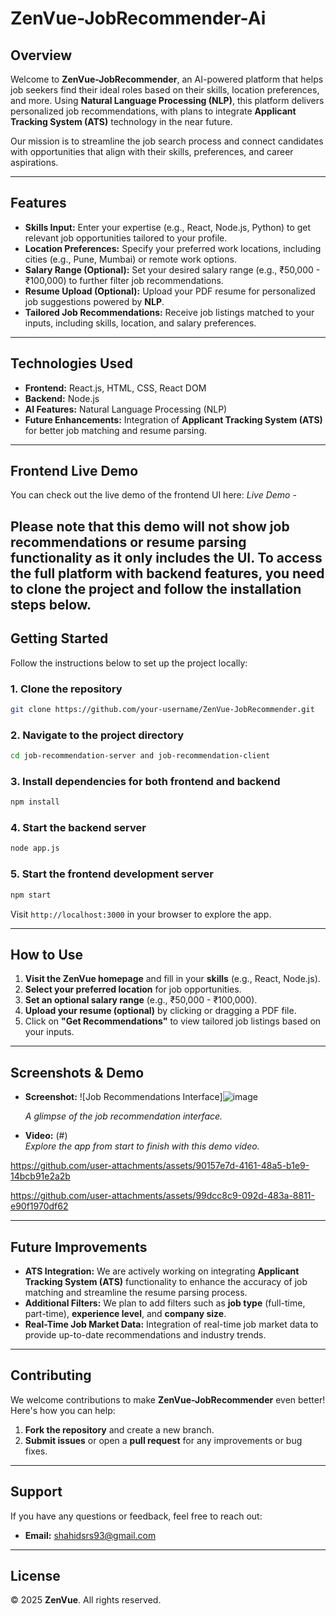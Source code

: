 # ZenVue-JobRecommender-Ai

## Overview
Welcome to **ZenVue-JobRecommender**, an AI-powered platform that helps job seekers find their ideal roles based on their skills, location preferences, and more. Using **Natural Language Processing (NLP)**, this platform delivers personalized job recommendations, with plans to integrate **Applicant Tracking System (ATS)** technology in the near future.

Our mission is to streamline the job search process and connect candidates with opportunities that align with their skills, preferences, and career aspirations.

---

## Features

- **Skills Input:** Enter your expertise (e.g., React, Node.js, Python) to get relevant job opportunities tailored to your profile.
- **Location Preferences:** Specify your preferred work locations, including cities (e.g., Pune, Mumbai) or remote work options.
- **Salary Range (Optional):** Set your desired salary range (e.g., ₹50,000 - ₹100,000) to further filter job recommendations.
- **Resume Upload (Optional):** Upload your PDF resume for personalized job suggestions powered by **NLP**.
- **Tailored Job Recommendations:** Receive job listings matched to your inputs, including skills, location, and salary preferences.

---

## Technologies Used

- **Frontend:** React.js, HTML, CSS, React DOM
- **Backend:** Node.js
- **AI Features:** Natural Language Processing (NLP)
- **Future Enhancements:** Integration of **Applicant Tracking System (ATS)** for better job matching and resume parsing.

---
## Frontend Live Demo
You can check out the live demo of the frontend UI here:
_Live Demo_ - 

**Please note that this demo will not show job recommendations or resume parsing functionality as it only includes the UI. To access the full platform with backend features, you need to clone the project and follow the installation steps below.**
---

## Getting Started

Follow the instructions below to set up the project locally:

### 1. Clone the repository
```bash
git clone https://github.com/your-username/ZenVue-JobRecommender.git
```

### 2. Navigate to the project directory
```bash
cd job-recommendation-server and job-recommendation-client
```

### 3. Install dependencies for both frontend and backend
```bash
npm install
```

### 4. Start the backend server
```bash
node app.js
```

### 5. Start the frontend development server
```bash
npm start
```

Visit `http://localhost:3000` in your browser to explore the app.

---

## How to Use

1. **Visit the ZenVue homepage** and fill in your **skills** (e.g., React, Node.js).
2. **Select your preferred location** for job opportunities.
3. **Set an optional salary range** (e.g., ₹50,000 - ₹100,000).
4. **Upload your resume (optional)** by clicking or dragging a PDF file.
5. Click on **"Get Recommendations"** to view tailored job listings based on your inputs.

---

## Screenshots & Demo

- **Screenshot:** ![Job Recommendations Interface]![image](https://github.com/user-attachments/assets/a099d22a-f524-4065-a0d3-302195b170af)
  
  _A glimpse of the job recommendation interface._

- **Video:** (#)  
  _Explore the app from start to finish with this demo video._


https://github.com/user-attachments/assets/90157e7d-4161-48a5-b1e9-14bcb91e2a2b


https://github.com/user-attachments/assets/99dcc8c9-092d-483a-8811-e90f1970df62


---

## Future Improvements

- **ATS Integration:** We are actively working on integrating **Applicant Tracking System (ATS)** functionality to enhance the accuracy of job matching and streamline the resume parsing process.
- **Additional Filters:** We plan to add filters such as **job type** (full-time, part-time), **experience level**, and **company size**.
- **Real-Time Job Market Data:** Integration of real-time job market data to provide up-to-date recommendations and industry trends.

---

## Contributing

We welcome contributions to make **ZenVue-JobRecommender** even better! Here's how you can help:

1. **Fork the repository** and create a new branch.
2. **Submit issues** or open a **pull request** for any improvements or bug fixes.

---

## Support

If you have any questions or feedback, feel free to reach out:

- **Email:** shahidsrs93@gmail.com


---

## License

© 2025 **ZenVue**. All rights reserved.
